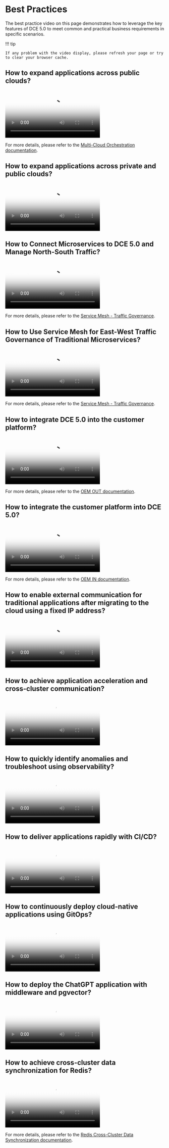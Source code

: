 # Best Practices

The best practice video on this page demonstrates how to leverage the key features of DCE 5.0
to meet common and practical business requirements in specific scenarios.

!!! tip

    If any problem with the video display, please refresh your page or try to clear your browser cache.

## How to expand applications across public clouds?

<div class="responsive-video-container">
<video controls src="https://harbor-test2.cn-sh2.ufileos.com/docs/videos/crosscloud-migrate-en.mp4" preload="metadata" poster="images/multicloud-convert.png"></video>
</div>

For more details, please refer to the [Multi-Cloud Orchestration documentation](../kairship/intro/index.md).

## How to expand applications across private and public clouds?

<div class="responsive-video-container">
<video controls src="https://harbor-test2.cn-sh2.ufileos.com/docs/videos/failover-en.mp4" preload="metadata" poster="images/hybrid-expansion.png"></video>
</div>

## How to Connect Microservices to DCE 5.0 and Manage North-South Traffic?

<div class="responsive-video-container">
<video controls src="https://harbor-test2.cn-sh2.ufileos.com/docs/videos/microservice01.mov" preload="metadata" poster="images/south-north.png"></video>
</div>

For more details, please refer to the [Service Mesh - Traffic Governance](../mspider/user-guide/traffic-governance/README.md).

## How to Use Service Mesh for East-West Traffic Governance of Traditional Microservices?

<div class="responsive-video-container">
<video controls src="https://harbor-test2.cn-sh2.ufileos.com/docs/videos/microservice02.mov" preload="metadata" poster="images/west-east.png"></video>
</div>

For more details, please refer to the [Service Mesh - Traffic Governance](../mspider/user-guide/traffic-governance/README.md).

## How to integrate DCE 5.0 into the customer platform?

<div class="responsive-video-container">
<video controls src="https://harbor-test2.cn-sh2.ufileos.com/docs/videos/oem-out.mp4" preload="metadata" poster="images/oem-out.png"></video>
</div>

For more details, please refer to the [OEM OUT documentation](../ghippo/oem/oem-out.md).

## How to integrate the customer platform into DCE 5.0?

<div class="responsive-video-container">
<video controls src="https://harbor-test2.cn-sh2.ufileos.com/docs/videos/oem-in.mp4" preload="metadata" poster="images/oem-in.png"></video>
</div>

For more details, please refer to the [OEM IN documentation](../ghippo/oem/oem-in.md).

## How to enable external communication for traditional applications after migrating to the cloud using a fixed IP address?

<div class="responsive-video-container">
<video controls src="https://harbor-test2.cn-sh2.ufileos.com/docs/videos/underlay-ip.mp4" preload="metadata" poster="images/underlay-ip.png"></video>
</div>

## How to achieve application acceleration and cross-cluster communication?

<div class="responsive-video-container">
<video controls src="https://harbor-test2.cn-sh2.ufileos.com/docs/videos/network-cross-cluster.mp4" preload="metadata" poster="images/network-cross-cluster.png"></video>
</div>

## How to quickly identify anomalies and troubleshoot using observability?

<div class="responsive-video-container">
<video controls src="https://harbor-test2.cn-sh2.ufileos.com/docs/videos/insight.mp4" preload="metadata" poster="images/insight.png"></video>
</div>

## How to deliver applications rapidly with CI/CD?

<div class="responsive-video-container">
<video controls src="https://harbor-test2.cn-sh2.ufileos.com/docs/videos/app-release.mp4" preload="metadata" poster="images/amamba-app-release.png"></video>
</div>

## How to continuously deploy cloud-native applications using GitOps?

<div class="responsive-video-container">
<video controls src="https://harbor-test2.cn-sh2.ufileos.com/docs/videos/gitops.mp4" preload="metadata" poster="images/gitops.png"></video>
</div>

## How to deploy the ChatGPT application with middleware and pgvector?

<div class="responsive-video-container">
<video controls src="https://harbor-test2.cn-sh2.ufileos.com/docs/videos/pgvector.mp4" preload="metadata" poster="images/pgvector.png"></video>
</div>

## How to achieve cross-cluster data synchronization for Redis?

<div class="responsive-video-container">
<video controls src="https://harbor-test2.cn-sh2.ufileos.com/docs/videos/redis-sync.mp4" preload="metadata" poster="images/redis-sync.png"></video>
</div>

For more details, please refer to the [Redis Cross-Cluster Data Synchronization documentation](../middleware/redis/best-practice/index.md).
